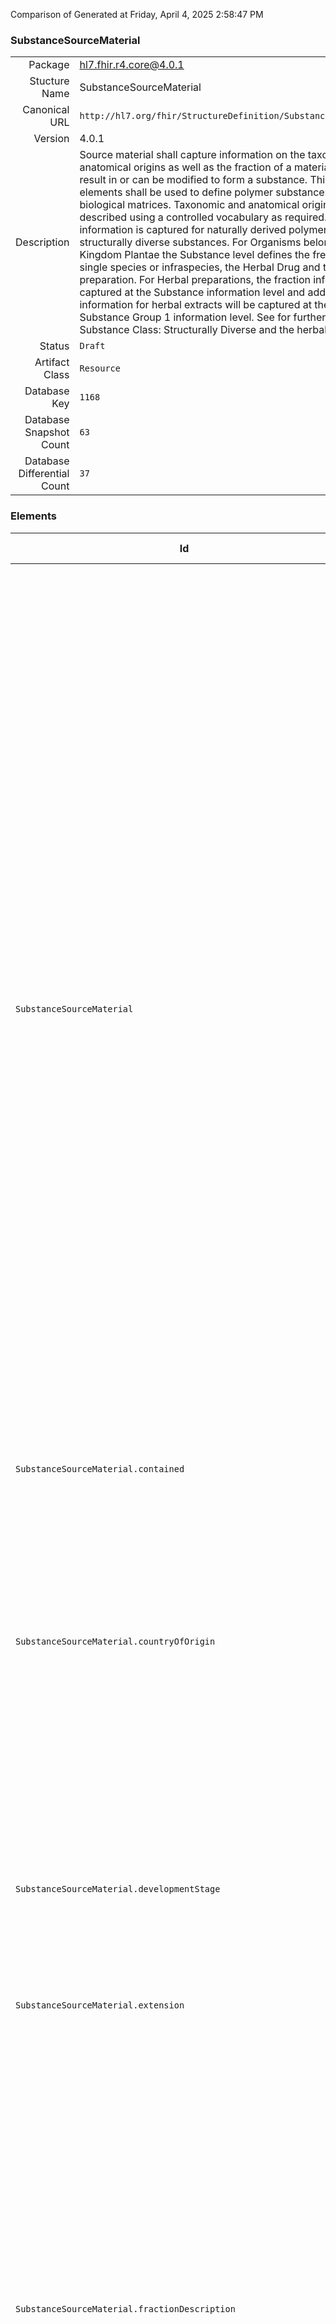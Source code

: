 Comparison of 
Generated at Friday, April 4, 2025 2:58:47 PM

### SubstanceSourceMaterial

|      |     |
| ---: | --- |
| Package | hl7.fhir.r4.core@4.0.1 |
| Stucture Name | SubstanceSourceMaterial |
| Canonical URL | `http://hl7.org/fhir/StructureDefinition/SubstanceSourceMaterial` |
| Version | 4.0.1 |
| Description | Source material shall capture information on the taxonomic and anatomical origins as well as the fraction of a material that can result in or can be modified to form a substance. This set of data elements shall be used to define polymer substances isolated from biological matrices. Taxonomic and anatomical origins shall be described using a controlled vocabulary as required. This information is captured for naturally derived polymers ( . starch) and structurally diverse substances. For Organisms belonging to the Kingdom Plantae the Substance level defines the fresh material of a single species or infraspecies, the Herbal Drug and the Herbal preparation. For Herbal preparations, the fraction information will be captured at the Substance information level and additional information for herbal extracts will be captured at the Specified Substance Group 1 information level. See for further explanation the Substance Class: Structurally Diverse and the herbal annex. |
| Status | `Draft` |
| Artifact Class | `Resource` |
| Database Key | `1168` |
| Database Snapshot Count | `63` |
| Database Differential Count | `37` |

### Elements

| Id | Path | Name | Base Path | Short | Cardinality | Collated Type | Binding Strength | Binding Value Set |
| -- | ---- | ---- | --------- | ----- | ----------- | ------------- | ---------------- | ----------------- |
| `SubstanceSourceMaterial` | `SubstanceSourceMaterial` | `SubstanceSourceMaterial` | SubstanceSourceMaterial | Source material shall capture information on the taxonomic and anatomical origins as well as the fraction of a material that can result in or can be modified to form a substance. This set of data elements shall be used to define polymer substances isolated from biological matrices. Taxonomic and anatomical origins shall be described using a controlled vocabulary as required. This information is captured for naturally derived polymers ( . starch) and structurally diverse substances. For Organisms belonging to the Kingdom Plantae the Substance level defines the fresh material of a single species or infraspecies, the Herbal Drug and the Herbal preparation. For Herbal preparations, the fraction information will be captured at the Substance information level and additional information for herbal extracts will be captured at the Specified Substance Group 1 information level. See for further explanation the Substance Class: Structurally Diverse and the herbal annex | 0..* | SubstanceSourceMaterial |  |  |
| `SubstanceSourceMaterial.contained` | `SubstanceSourceMaterial.contained` | `contained` | DomainResource.contained | Contained, inline Resources | 0..* | Resource |  |  |
| `SubstanceSourceMaterial.countryOfOrigin` | `SubstanceSourceMaterial.countryOfOrigin` | `countryOfOrigin` | SubstanceSourceMaterial.countryOfOrigin | The country where the plant material is harvested or the countries where the plasma is sourced from as laid down in accordance with the Plasma Master File. For “Plasma-derived substances” the attribute country of origin provides information about the countries used for the manufacturing of the Cryopoor plama or Crioprecipitate | 0..* | CodeableConcept |  |  |
| `SubstanceSourceMaterial.developmentStage` | `SubstanceSourceMaterial.developmentStage` | `developmentStage` | SubstanceSourceMaterial.developmentStage | Stage of life for animals, plants, insects and microorganisms. This information shall be provided only when the substance is significantly different in these stages (e.g. foetal bovine serum) | 0..1 | CodeableConcept |  |  |
| `SubstanceSourceMaterial.extension` | `SubstanceSourceMaterial.extension` | `extension` | DomainResource.extension | Additional content defined by implementations | 0..* | Extension |  |  |
| `SubstanceSourceMaterial.fractionDescription` | `SubstanceSourceMaterial.fractionDescription` | `fractionDescription` | SubstanceSourceMaterial.fractionDescription | Many complex materials are fractions of parts of plants, animals, or minerals. Fraction elements are often necessary to define both Substances and Specified Group 1 Substances. For substances derived from Plants, fraction information will be captured at the Substance information level ( . Oils, Juices and Exudates). Additional information for Extracts, such as extraction solvent composition, will be captured at the Specified Substance Group 1 information level. For plasma-derived products fraction information will be captured at the Substance and the Specified Substance Group 1 levels | 0..* | BackboneElement |  |  |
| `SubstanceSourceMaterial.fractionDescription.extension` | `SubstanceSourceMaterial.fractionDescription.extension` | `extension` | Element.extension | Additional content defined by implementations | 0..* | Extension |  |  |
| `SubstanceSourceMaterial.fractionDescription.fraction` | `SubstanceSourceMaterial.fractionDescription.fraction` | `fraction` | SubstanceSourceMaterial.fractionDescription.fraction | This element is capturing information about the fraction of a plant part, or human plasma for fractionation | 0..1 | string |  |  |
| `SubstanceSourceMaterial.fractionDescription.id` | `SubstanceSourceMaterial.fractionDescription.id` | `id` | Element.id | Unique id for inter-element referencing | 0..1 | id |  |  |
| `SubstanceSourceMaterial.fractionDescription.materialType` | `SubstanceSourceMaterial.fractionDescription.materialType` | `materialType` | SubstanceSourceMaterial.fractionDescription.materialType | The specific type of the material constituting the component. For Herbal preparations the particulars of the extracts (liquid/dry) is described in Specified Substance Group 1 | 0..1 | CodeableConcept |  |  |
| `SubstanceSourceMaterial.fractionDescription.modifierExtension` | `SubstanceSourceMaterial.fractionDescription.modifierExtension` | `modifierExtension` | BackboneElement.modifierExtension | Extensions that cannot be ignored even if unrecognized | 0..* | Extension |  |  |
| `SubstanceSourceMaterial.geographicalLocation` | `SubstanceSourceMaterial.geographicalLocation` | `geographicalLocation` | SubstanceSourceMaterial.geographicalLocation | The place/region where the plant is harvested or the places/regions where the animal source material has its habitat | 0..* | string |  |  |
| `SubstanceSourceMaterial.id` | `SubstanceSourceMaterial.id` | `id` | Resource.id | Logical id of this artifact | 0..1 | id |  |  |
| `SubstanceSourceMaterial.implicitRules` | `SubstanceSourceMaterial.implicitRules` | `implicitRules` | Resource.implicitRules | A set of rules under which this content was created | 0..1 | uri |  |  |
| `SubstanceSourceMaterial.language` | `SubstanceSourceMaterial.language` | `language` | Resource.language | Language of the resource content | 0..1 | code | `Required` | `http://hl7.org/fhir/ValueSet/all-languages` |
| `SubstanceSourceMaterial.meta` | `SubstanceSourceMaterial.meta` | `meta` | Resource.meta | Metadata about the resource | 0..1 | Meta |  |  |
| `SubstanceSourceMaterial.modifierExtension` | `SubstanceSourceMaterial.modifierExtension` | `modifierExtension` | DomainResource.modifierExtension | Extensions that cannot be ignored | 0..* | Extension |  |  |
| `SubstanceSourceMaterial.organism` | `SubstanceSourceMaterial.organism` | `organism` | SubstanceSourceMaterial.organism | This subclause describes the organism which the substance is derived from. For vaccines, the parent organism shall be specified based on these subclause elements. As an example, full taxonomy will be described for the Substance Name: ., Leaf | 0..1 | BackboneElement |  |  |
| `SubstanceSourceMaterial.organism.author` | `SubstanceSourceMaterial.organism.author` | `author` | SubstanceSourceMaterial.organism.author | 4.9.13.6.1 Author type (Conditional) | 0..* | BackboneElement |  |  |
| `SubstanceSourceMaterial.organism.author.authorDescription` | `SubstanceSourceMaterial.organism.author.authorDescription` | `authorDescription` | SubstanceSourceMaterial.organism.author.authorDescription | The author of an organism species shall be specified. The author year of an organism shall also be specified when applicable; refers to the year in which the first author(s) published the infraspecific plant/animal name (of any rank) | 0..1 | string |  |  |
| `SubstanceSourceMaterial.organism.author.authorType` | `SubstanceSourceMaterial.organism.author.authorType` | `authorType` | SubstanceSourceMaterial.organism.author.authorType | The type of author of an organism species shall be specified. The parenthetical author of an organism species refers to the first author who published the plant/animal name (of any rank). The primary author of an organism species refers to the first author(s), who validly published the plant/animal name | 0..1 | CodeableConcept |  |  |
| `SubstanceSourceMaterial.organism.author.extension` | `SubstanceSourceMaterial.organism.author.extension` | `extension` | Element.extension | Additional content defined by implementations | 0..* | Extension |  |  |
| `SubstanceSourceMaterial.organism.author.id` | `SubstanceSourceMaterial.organism.author.id` | `id` | Element.id | Unique id for inter-element referencing | 0..1 | id |  |  |
| `SubstanceSourceMaterial.organism.author.modifierExtension` | `SubstanceSourceMaterial.organism.author.modifierExtension` | `modifierExtension` | BackboneElement.modifierExtension | Extensions that cannot be ignored even if unrecognized | 0..* | Extension |  |  |
| `SubstanceSourceMaterial.organism.extension` | `SubstanceSourceMaterial.organism.extension` | `extension` | Element.extension | Additional content defined by implementations | 0..* | Extension |  |  |
| `SubstanceSourceMaterial.organism.family` | `SubstanceSourceMaterial.organism.family` | `family` | SubstanceSourceMaterial.organism.family | The family of an organism shall be specified | 0..1 | CodeableConcept |  |  |
| `SubstanceSourceMaterial.organism.genus` | `SubstanceSourceMaterial.organism.genus` | `genus` | SubstanceSourceMaterial.organism.genus | The genus of an organism shall be specified; refers to the Latin epithet of the genus element of the plant/animal scientific name; it is present in names for genera, species and infraspecies | 0..1 | CodeableConcept |  |  |
| `SubstanceSourceMaterial.organism.hybrid` | `SubstanceSourceMaterial.organism.hybrid` | `hybrid` | SubstanceSourceMaterial.organism.hybrid | 4.9.13.8.1 Hybrid species maternal organism ID (Optional) | 0..1 | BackboneElement |  |  |
| `SubstanceSourceMaterial.organism.hybrid.extension` | `SubstanceSourceMaterial.organism.hybrid.extension` | `extension` | Element.extension | Additional content defined by implementations | 0..* | Extension |  |  |
| `SubstanceSourceMaterial.organism.hybrid.hybridType` | `SubstanceSourceMaterial.organism.hybrid.hybridType` | `hybridType` | SubstanceSourceMaterial.organism.hybrid.hybridType | The hybrid type of an organism shall be specified | 0..1 | CodeableConcept |  |  |
| `SubstanceSourceMaterial.organism.hybrid.id` | `SubstanceSourceMaterial.organism.hybrid.id` | `id` | Element.id | Unique id for inter-element referencing | 0..1 | id |  |  |
| `SubstanceSourceMaterial.organism.hybrid.maternalOrganismId` | `SubstanceSourceMaterial.organism.hybrid.maternalOrganismId` | `maternalOrganismId` | SubstanceSourceMaterial.organism.hybrid.maternalOrganismId | The identifier of the maternal species constituting the hybrid organism shall be specified based on a controlled vocabulary. For plants, the parents aren’t always known, and it is unlikely that it will be known which is maternal and which is paternal | 0..1 | string |  |  |
| `SubstanceSourceMaterial.organism.hybrid.maternalOrganismName` | `SubstanceSourceMaterial.organism.hybrid.maternalOrganismName` | `maternalOrganismName` | SubstanceSourceMaterial.organism.hybrid.maternalOrganismName | The name of the maternal species constituting the hybrid organism shall be specified. For plants, the parents aren’t always known, and it is unlikely that it will be known which is maternal and which is paternal | 0..1 | string |  |  |
| `SubstanceSourceMaterial.organism.hybrid.modifierExtension` | `SubstanceSourceMaterial.organism.hybrid.modifierExtension` | `modifierExtension` | BackboneElement.modifierExtension | Extensions that cannot be ignored even if unrecognized | 0..* | Extension |  |  |
| `SubstanceSourceMaterial.organism.hybrid.paternalOrganismId` | `SubstanceSourceMaterial.organism.hybrid.paternalOrganismId` | `paternalOrganismId` | SubstanceSourceMaterial.organism.hybrid.paternalOrganismId | The identifier of the paternal species constituting the hybrid organism shall be specified based on a controlled vocabulary | 0..1 | string |  |  |
| `SubstanceSourceMaterial.organism.hybrid.paternalOrganismName` | `SubstanceSourceMaterial.organism.hybrid.paternalOrganismName` | `paternalOrganismName` | SubstanceSourceMaterial.organism.hybrid.paternalOrganismName | The name of the paternal species constituting the hybrid organism shall be specified | 0..1 | string |  |  |
| `SubstanceSourceMaterial.organism.id` | `SubstanceSourceMaterial.organism.id` | `id` | Element.id | Unique id for inter-element referencing | 0..1 | id |  |  |
| `SubstanceSourceMaterial.organism.intraspecificDescription` | `SubstanceSourceMaterial.organism.intraspecificDescription` | `intraspecificDescription` | SubstanceSourceMaterial.organism.intraspecificDescription | The intraspecific description of an organism shall be specified based on a controlled vocabulary. For Influenza Vaccine, the intraspecific description shall contain the syntax of the antigen in line with the WHO convention | 0..1 | string |  |  |
| `SubstanceSourceMaterial.organism.intraspecificType` | `SubstanceSourceMaterial.organism.intraspecificType` | `intraspecificType` | SubstanceSourceMaterial.organism.intraspecificType | The Intraspecific type of an organism shall be specified | 0..1 | CodeableConcept |  |  |
| `SubstanceSourceMaterial.organism.modifierExtension` | `SubstanceSourceMaterial.organism.modifierExtension` | `modifierExtension` | BackboneElement.modifierExtension | Extensions that cannot be ignored even if unrecognized | 0..* | Extension |  |  |
| `SubstanceSourceMaterial.organism.organismGeneral` | `SubstanceSourceMaterial.organism.organismGeneral` | `organismGeneral` | SubstanceSourceMaterial.organism.organismGeneral | 4.9.13.7.1 Kingdom (Conditional) | 0..1 | BackboneElement |  |  |
| `SubstanceSourceMaterial.organism.organismGeneral.class` | `SubstanceSourceMaterial.organism.organismGeneral.class` | `class` | SubstanceSourceMaterial.organism.organismGeneral.class | The class of an organism shall be specified | 0..1 | CodeableConcept |  |  |
| `SubstanceSourceMaterial.organism.organismGeneral.extension` | `SubstanceSourceMaterial.organism.organismGeneral.extension` | `extension` | Element.extension | Additional content defined by implementations | 0..* | Extension |  |  |
| `SubstanceSourceMaterial.organism.organismGeneral.id` | `SubstanceSourceMaterial.organism.organismGeneral.id` | `id` | Element.id | Unique id for inter-element referencing | 0..1 | id |  |  |
| `SubstanceSourceMaterial.organism.organismGeneral.kingdom` | `SubstanceSourceMaterial.organism.organismGeneral.kingdom` | `kingdom` | SubstanceSourceMaterial.organism.organismGeneral.kingdom | The kingdom of an organism shall be specified | 0..1 | CodeableConcept |  |  |
| `SubstanceSourceMaterial.organism.organismGeneral.modifierExtension` | `SubstanceSourceMaterial.organism.organismGeneral.modifierExtension` | `modifierExtension` | BackboneElement.modifierExtension | Extensions that cannot be ignored even if unrecognized | 0..* | Extension |  |  |
| `SubstanceSourceMaterial.organism.organismGeneral.order` | `SubstanceSourceMaterial.organism.organismGeneral.order` | `order` | SubstanceSourceMaterial.organism.organismGeneral.order | The order of an organism shall be specified, | 0..1 | CodeableConcept |  |  |
| `SubstanceSourceMaterial.organism.organismGeneral.phylum` | `SubstanceSourceMaterial.organism.organismGeneral.phylum` | `phylum` | SubstanceSourceMaterial.organism.organismGeneral.phylum | The phylum of an organism shall be specified | 0..1 | CodeableConcept |  |  |
| `SubstanceSourceMaterial.organism.species` | `SubstanceSourceMaterial.organism.species` | `species` | SubstanceSourceMaterial.organism.species | The species of an organism shall be specified; refers to the Latin epithet of the species of the plant/animal; it is present in names for species and infraspecies | 0..1 | CodeableConcept |  |  |
| `SubstanceSourceMaterial.organismId` | `SubstanceSourceMaterial.organismId` | `organismId` | SubstanceSourceMaterial.organismId | The unique identifier associated with the source material parent organism shall be specified | 0..1 | Identifier |  |  |
| `SubstanceSourceMaterial.organismName` | `SubstanceSourceMaterial.organismName` | `organismName` | SubstanceSourceMaterial.organismName | The organism accepted Scientific name shall be provided based on the organism taxonomy | 0..1 | string |  |  |
| `SubstanceSourceMaterial.parentSubstanceId` | `SubstanceSourceMaterial.parentSubstanceId` | `parentSubstanceId` | SubstanceSourceMaterial.parentSubstanceId | The parent of the herbal drug Ginkgo biloba, Leaf is the substance ID of the substance (fresh) of Ginkgo biloba L. or Ginkgo biloba L. (Whole plant) | 0..* | Identifier |  |  |
| `SubstanceSourceMaterial.parentSubstanceName` | `SubstanceSourceMaterial.parentSubstanceName` | `parentSubstanceName` | SubstanceSourceMaterial.parentSubstanceName | The parent substance of the Herbal Drug, or Herbal preparation | 0..* | string |  |  |
| `SubstanceSourceMaterial.partDescription` | `SubstanceSourceMaterial.partDescription` | `partDescription` | SubstanceSourceMaterial.partDescription | To do | 0..* | BackboneElement |  |  |
| `SubstanceSourceMaterial.partDescription.extension` | `SubstanceSourceMaterial.partDescription.extension` | `extension` | Element.extension | Additional content defined by implementations | 0..* | Extension |  |  |
| `SubstanceSourceMaterial.partDescription.id` | `SubstanceSourceMaterial.partDescription.id` | `id` | Element.id | Unique id for inter-element referencing | 0..1 | id |  |  |
| `SubstanceSourceMaterial.partDescription.modifierExtension` | `SubstanceSourceMaterial.partDescription.modifierExtension` | `modifierExtension` | BackboneElement.modifierExtension | Extensions that cannot be ignored even if unrecognized | 0..* | Extension |  |  |
| `SubstanceSourceMaterial.partDescription.part` | `SubstanceSourceMaterial.partDescription.part` | `part` | SubstanceSourceMaterial.partDescription.part | Entity of anatomical origin of source material within an organism | 0..1 | CodeableConcept |  |  |
| `SubstanceSourceMaterial.partDescription.partLocation` | `SubstanceSourceMaterial.partDescription.partLocation` | `partLocation` | SubstanceSourceMaterial.partDescription.partLocation | The detailed anatomic location when the part can be extracted from different anatomical locations of the organism. Multiple alternative locations may apply | 0..1 | CodeableConcept |  |  |
| `SubstanceSourceMaterial.sourceMaterialClass` | `SubstanceSourceMaterial.sourceMaterialClass` | `sourceMaterialClass` | SubstanceSourceMaterial.sourceMaterialClass | General high level classification of the source material specific to the origin of the material | 0..1 | CodeableConcept |  |  |
| `SubstanceSourceMaterial.sourceMaterialState` | `SubstanceSourceMaterial.sourceMaterialState` | `sourceMaterialState` | SubstanceSourceMaterial.sourceMaterialState | The state of the source material when extracted | 0..1 | CodeableConcept |  |  |
| `SubstanceSourceMaterial.sourceMaterialType` | `SubstanceSourceMaterial.sourceMaterialType` | `sourceMaterialType` | SubstanceSourceMaterial.sourceMaterialType | The type of the source material shall be specified based on a controlled vocabulary. For vaccines, this subclause refers to the class of infectious agent | 0..1 | CodeableConcept |  |  |
| `SubstanceSourceMaterial.text` | `SubstanceSourceMaterial.text` | `text` | DomainResource.text | Text summary of the resource, for human interpretation | 0..1 | Narrative |  |  |
### Empty Projection

This Structure (Resource) resulted in no projection (no mappings to other packages).

